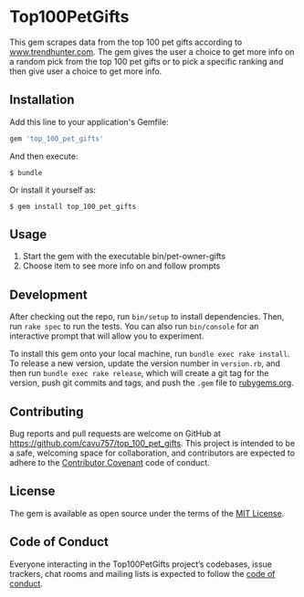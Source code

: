 # Top100PetGifts

This gem scrapes data from the top 100 pet gifts according to www.trendhunter.com.  The gem gives the user a choice to get more info on a random pick from the top 100 pet gifts or to pick a specific ranking and then give user a choice to get more info.

## Installation

Add this line to your application's Gemfile:

```ruby
gem 'top_100_pet_gifts'
```

And then execute:

    $ bundle

Or install it yourself as:

    $ gem install top_100_pet_gifts

## Usage

1. Start the gem with the executable bin/pet-owner-gifts
2. Choose item to see more info on and follow prompts

## Development

After checking out the repo, run `bin/setup` to install dependencies. Then, run `rake spec` to run the tests. You can also run `bin/console` for an interactive prompt that will allow you to experiment.

To install this gem onto your local machine, run `bundle exec rake install`. To release a new version, update the version number in `version.rb`, and then run `bundle exec rake release`, which will create a git tag for the version, push git commits and tags, and push the `.gem` file to [rubygems.org](https://rubygems.org).

## Contributing

Bug reports and pull requests are welcome on GitHub at https://github.com/cavu757/top_100_pet_gifts. This project is intended to be a safe, welcoming space for collaboration, and contributors are expected to adhere to the [Contributor Covenant](http://contributor-covenant.org) code of conduct.

## License

The gem is available as open source under the terms of the [MIT License](https://opensource.org/licenses/MIT).

## Code of Conduct

Everyone interacting in the Top100PetGifts project’s codebases, issue trackers, chat rooms and mailing lists is expected to follow the [code of conduct](https://github.com/cavu757/top_100_pet_gifts/blob/master/CODE_OF_CONDUCT.md).
